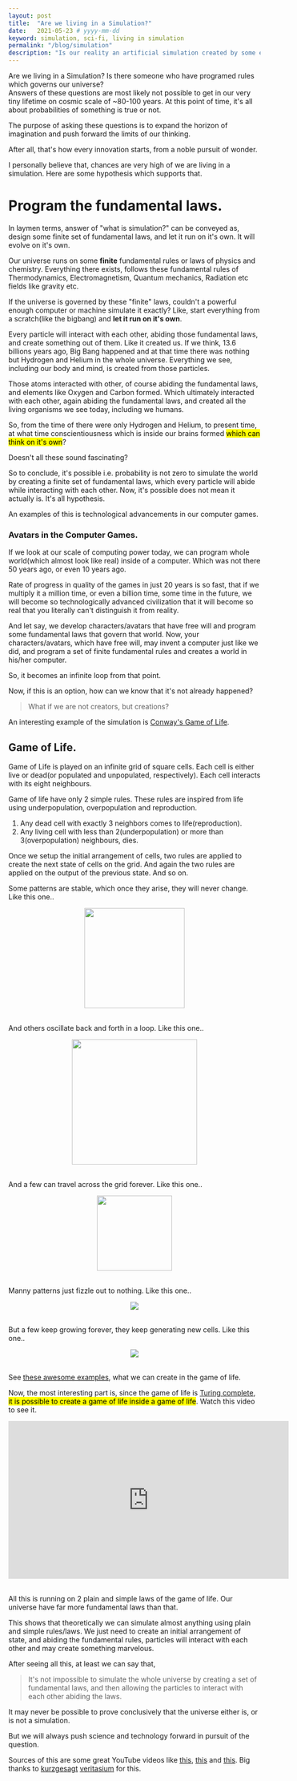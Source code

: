 ```yaml
---
layout: post
title:  "Are we living in a Simulation?"
date:   2021-05-23 # yyyy-mm-dd
keyword: simulation, sci-fi, living in simulation  
permalink: "/blog/simulation"
description: "Is our reality an artificial simulation created by some extraterrestrial species or aliens?"
---
```


Are we living in a Simulation? Is there someone who have programed rules which governs our universe?  
Answers of these questions are most likely not possible to get in our very tiny lifetime on cosmic scale of ~80-100 years.
At this point of time, it's all about probabilities of something is true or not.

The purpose of asking these questions is to expand the horizon of imagination and push forward the limits of our thinking.

After all, that's how every innovation starts, from a noble pursuit of wonder.

I personally believe that, chances are very high of we are living in a simulation. Here are some hypothesis which supports that.

# Program the fundamental laws.

In laymen terms, answer of "what is simulation?" can be conveyed as, design some finite set of fundamental laws, and let it run on it's own. It will evolve on it's own.

Our universe runs on some <b>finite</b> fundamental rules or laws of physics and chemistry. Everything there exists, follows these fundamental rules of Thermodynamics, Electromagnetism, Quantum mechanics, Radiation etc fields like gravity etc.

If the universe is governed by these "finite" laws, couldn't a powerful enough computer or machine simulate it exactly? Like, start everything from a scratch(like the bigbang) and <b>let it run on it's own</b>.

Every particle will interact with each other, abiding those fundamental laws, and create something out of them. Like it created us.
If we think, 13.6 billions years ago, Big Bang happened and at that time there was nothing but Hydrogen and Helium in the whole universe. Everything we see, including our body and mind, is created from those particles.

Those atoms interacted with other, of course abiding the fundamental laws, and elements like Oxygen and Carbon formed. 
Which ultimately interacted with each other, again abiding the fundamental laws, and created all the living organisms we see today, including we humans.

So, from the time of there were only Hydrogen and Helium, to present time, at what time conscientiousness which is inside our brains formed <mark>which can think on it's own</mark>?
   
Doesn't all these sound fascinating?

So to conclude, it's possible i.e. probability is not zero to simulate the world by creating a finite set of fundamental laws, which every particle will abide while interacting with each other.
Now, it's possible does not mean it actually is. It's all hypothesis.

An examples of this is technological advancements in our computer games.

### Avatars in the Computer Games.

If we look at our scale of computing power today, we can program whole world(which almost look like real) inside of a computer. Which was not there 50 years ago, or even 10 years ago.

Rate of progress in quality of the games in just 20 years is so fast, that if we multiply it a million time, or even a billion time, some time in the future, we will become so technologically advanced civilization that it will become so real that you literally can't distinguish it from reality.

And let say, we develop characters/avatars that have free will and program some fundamental laws that govern that world. Now, your characters/avatars, which have free will, may invent a computer just like we did, and program a set of finite fundamental rules and creates a world in his/her computer.

So, it becomes an infinite loop from that point.

Now, if this is an option, how can we know that it's not already happened?

> What if we are not creators, but creations?

An interesting example of the simulation is [Conway's Game of Life](https://en.wikipedia.org/wiki/Conway%27s_Game_of_Life). 

## Game of Life.

Game of Life is played on an infinite grid of square cells. Each cell is either live or dead(or populated and unpopulated, respectively). Each cell interacts with its eight neighbours.

Game of life have only 2 simple rules. These rules are inspired from life using underpopulation, overpopulation and reproduction.

1. Any dead cell with exactly 3 neighbors comes to life(reproduction).
2. Any living cell with less than 2(underpopulation) or more than 3(overpopulation) neighbours, dies. 

Once we setup the initial arrangement of cells, two rules are applied to create the next state of cells on the grid. 
And again the two rules are applied on the output of the previous state. And so on.

Some patterns are stable, which once they arise, they will never change. Like this one..

<center><img src="../assets/stable_pattern_game_of_life.png" width="200" height="200"/></center>  
<br/>

And others oscillate back and forth in a loop. Like this one..

<center><img src="../assets/back_and_forth_game_of_life.gif" width="250" height="250"/></center>
<br/>

And a few can travel across the grid forever. Like this one..

<center><img src="../assets/Travel_forever_game_of_life.webp" width="150" height="150"/></center>
<br/>

Manny patterns just fizzle out to nothing. Like this one..

<center><img src="../assets/fizzle_out_game_of_life.gif"/></center>
<br/>

But a few keep growing forever, they keep generating new cells. Like this one..

<center><img src="../assets/keep_growing_forever_game_of_life.gif"/></center>
<br/>

See <a href="https://youtu.be/C2vgICfQawE?t=69" target="_blank">these awesome examples</a>, what we can create in the game of life.

Now, the most interesting part is, since the game of life is <a href="https://simple.wikipedia.org/wiki/Turing_complete" target="_blank">Turing complete</a>, <mark>it is possible to create a game of life inside a game of life</mark>. Watch this video to see it.

<center><iframe width="560" height="315" src="https://www.youtube.com/embed/xP5-iIeKXE8" title="YouTube video player" frameborder="0" allow="accelerometer; autoplay; clipboard-write; encrypted-media; gyroscope; picture-in-picture" allowfullscreen></iframe></center> 
<br/>

All this is running on 2 plain and simple laws of the game of life. Our universe have far more fundamental laws than that.

This shows that theoretically we can simulate almost anything using plain and simple rules/laws.
We just need to create an initial arrangement of state, and abiding the fundamental rules, particles will interact with each other and may create something marvelous.    

After seeing all this, at least we can say that,

> It's not impossible to simulate the whole universe by creating a set of fundamental laws, and then allowing the particles to interact with each other abiding the laws. 

It may never be possible to prove conclusively that the universe either is, or is not a simulation. 

But we will always push science and technology forward in pursuit of the question. 

Sources of this are some great YouTube videos like [this](https://youtu.be/tlTKTTt47WE), [this](https://youtu.be/3d9i_0Ty7Cg) and [this](https://youtu.be/HeQX2HjkcNo). Big thanks to [kurzgesagt](https://kurzgesagt.org/) [veritasium](https://www.veritasium.com/) for this.

